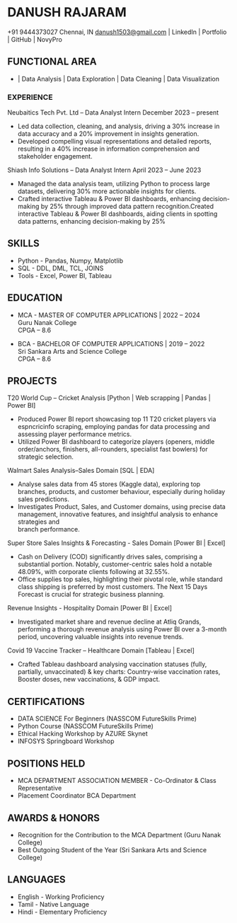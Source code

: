 # DANUSH RAJARAM

+91 9444373027   Chennai, IN
danush1503@gmail.com
| LinkedIn | Portfolio | GitHub | NovyPro

## FUNCTIONAL AREA
- |  Data Analysis  | Data Exploration |  Data Cleaning  |  Data Visualization

### EXPERIENCE
Neubaitics Tech Pvt. Ltd – Data Analyst Intern December 2023 – present
  - Led data collection, cleaning, and analysis, driving a 30% increase in data accuracy and a 20% improvement in insights generation.
  - Developed compelling visual representations and detailed reports, resulting in a 40% increase in information comprehension and stakeholder engagement.

Shiash Info Solutions – Data Analyst Intern April 2023 – June 2023
  - Managed the data analysis team, utilizing Python to process large datasets, delivering 30% more actionable insights for clients.
  - Crafted interactive Tableau & Power BI dashboards, enhancing decision-making by 25% through improved data pattern recognition.Created interactive Tableau      & Power BI dashboards, aiding clients in spotting data patterns, enhancing decision-making by 25%

## SKILLS
  - Python - Pandas, Numpy, Matplotlib
  - SQL - DDL, DML, TCL, JOINS
  - Tools - Excel, Power BI, Tableau 

## EDUCATION
  - MCA - MASTER OF COMPUTER APPLICATIONS | 2022 – 2024  
Guru Nanak College  
CPGA – 8.6

  - BCA - BACHELOR OF COMPUTER APPLICATIONS | 2019 – 2022  
Sri Sankara Arts and Science College  
CPGA – 8.6

## PROJECTS
T20 World Cup – Cricket Analysis [Python | Web scrapping | Pandas | Power BI]
- Produced Power BI report showcasing top 11 T20 cricket players via espncricinfo scraping, employing pandas for data processing and assessing player performance metrics.
- Utilized Power BI dashboard to categorize players (openers, middle order/anchors, finishers, all-rounders, specialist fast bowlers) for strategic selection.

Walmart Sales Analysis–Sales Domain [SQL | EDA]
- Analyse sales data from 45 stores (Kaggle data), exploring top branches, products, and customer behaviour, especially during holiday sales predictions.
- Investigates Product, Sales, and Customer domains, using precise data management, innovative features, and insightful analysis to enhance strategies and     
  branch performance.

Super Store Sales Insights & Forecasting - Sales Domain [Power BI | Excel]
- Cash on Delivery (COD) significantly drives sales, comprising a substantial portion. Notably, customer-centric sales hold a notable 48.09%, with corporate      clients following at 32.55%.
- Office supplies top sales, highlighting their pivotal role, while standard class shipping is preferred by most customers. The Next 15 Days Forecast is          crucial for strategic business planning.

Revenue Insights - Hospitality Domain [Power BI | Excel]
- Investigated market share and revenue decline at Atliq Grands, performing a thorough revenue analysis using Power BI over a 3-month period, uncovering          valuable insights into revenue trends.

Covid 19 Vaccine Tracker – Healthcare Domain [Tableau | Excel]
- Crafted Tableau dashboard analysing vaccination statuses (fully, partially, unvaccinated) & key charts: Country-wise vaccination rates, Booster doses, new      vaccinations, & GDP impact.
  
## CERTIFICATIONS
- DATA SCIENCE For Beginners (NASSCOM FutureSkills Prime)
- Python Course (NASSCOM FutureSkills Prime)
- Ethical Hacking Workshop by AZURE Skynet
- INFOSYS Springboard Workshop

## POSITIONS HELD
- MCA DEPARTMENT ASSOCIATION MEMBER - Co-Ordinator & Class Representative
- Placement Coordinator BCA Department

## AWARDS & HONORS
- Recognition for the Contribution to the MCA Department (Guru Nanak College)
- Best Outgoing Student of the Year (Sri Sankara Arts and Science College)

## LANGUAGES
 - English - Working Proficiency
 - Tamil - Native Language
 - Hindi - Elementary Proficiency


